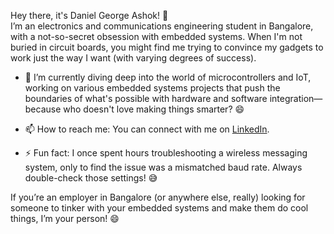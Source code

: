 Hey there, it's Daniel George Ashok! 👋  
I’m an electronics and communications engineering student in Bangalore, with a not-so-secret obsession with embedded systems. When I'm not buried in circuit boards, you might find me trying to convince my gadgets to work just the way I want (with varying degrees of success).

- 🔧 I’m currently diving deep into the world of microcontrollers and IoT, working on various embedded systems projects that push the boundaries of what's possible with hardware and software integration—because who doesn't love making things smarter? 😄

- 📫 How to reach me: You can connect with me on [LinkedIn](https://www.linkedin.com/in/daniel-george-ashok/). 
- ⚡ Fun fact: I once spent hours troubleshooting a wireless messaging system, only to find the issue was a mismatched baud rate. Always double-check those settings! 😅

If you’re an employer in Bangalore (or anywhere else, really) looking for someone to tinker with your embedded systems and make them do cool things, I’m your person! 😄

